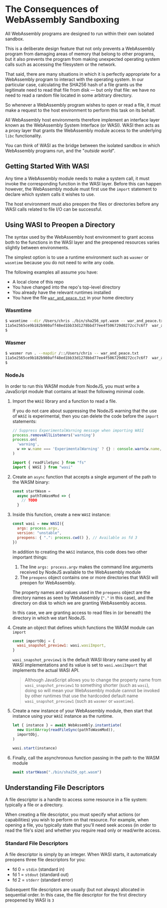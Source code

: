 # The Consequences of WebAssembly Sandboxing

All WebAssembly programs are designed to run within their own isolated sandbox.

This is a deliberate design feature that not only prevents a WebAssembly program from damaging areas of memory that belong to other programs, but it also prevents the program from making unexpected operating system calls such as accessing the filesystem or the network.

That said, there are many situations in which it is perfectly appropriate for a WebAssembly program to interact with the operating system.
In our particular case, calculating the SHA256 hash of a file grants us the legitimate need to read that file from disk &mdash; but only that file: we have no need to read a random file located in some arbitrary directory.

So whenever a WebAssembly program wishes to open or read a file, it must make a request to the host environment to perform this task on its behalf.

All WebAssembly host environments therefore implement an interface layer known as the WebAssembly System Interface (or WASI).
WASI then acts as a proxy layer that grants the WebAssembly module access to the underlying `libc` functionality.

You can think of WASI as the bridge between the isolated sandbox in which WebAssembly programs run, and the "_outside world_".

## Getting Started With WASI

Any time a WebAssembly module needs to make a system call, it must invoke the corresponding function in the WASI layer.
Before this can happen however, the WebAssembly module must first use the `import` statement to declare which system calls it wishes to use.

The host environment must also preopen the files or directories before any WASI calls related to file I/O can be successful.

## Using WASI to Preopen a Directory

The syntax used by the WebAssembly host environment to grant access both to the functions in the WASI layer and the preopened resources varies slightly between environments.

The simplest option is to use a runtime environment such as `wasmer` or `wasmtime` because you do not need to write any code.

The following examples all assume you have:

* A local clone of this repo
* You have changed into the repo's top-level directory
* You already have the relevant runtimes installed
* You have the file [`war_and_peace.txt`](https://github.com/ChrisWhealy/wasm_sha256/blob/main/tests/war_and_peace.txt) in your home directory

### Wasmtime

```bash
$ wasmtime --dir /Users/chris ./bin/sha256_opt.wasm -- war_and_peace.txt
11a5e2565ce9b182b980aff48ed1bb33d1278bbd77ee4f506729d0272cc7c6f7  war_and_peace.txt
$
```

### Wasmer

```bash
$ wasmer run . --mapdir /::/Users/chris -- war_and_peace.txt
11a5e2565ce9b182b980aff48ed1bb33d1278bbd77ee4f506729d0272cc7c6f7  war_and_peace.txt
$
```

### NodeJs

In order to run this WASM module from NodeJS, you must write a JavaScript module that contains at least the following minimal code.

1. Import the `WASI` library and a function to read a file.

   If you do not care about suppressing the NodeJS warning that the use of `WASI` is experimental, then you can delete the code before the `import` statements:

   ```javascript
   // Suppress ExperimentalWarning message when importing WASI
   process.removeAllListeners('warning')
   process.on(
     'warning',
     w => w.name === 'ExperimentalWarning' ? {} : console.warn(w.name, w.message)
   )

   import { readFileSync } from "fs"
   import { WASI } from "wasi"
   ```

1. Create an `async` function that accepts a single argument of the path to the WASM binary:

   ```javascript
   const startWasm =
     async pathToWasmMod => {
       // TODO
     }
   ```

1. Inside this function, create a new `WASI` instance:

   ```javascript
   const wasi = new WASI({
     args: process.argv,
     version: "unstable",
     preopens: { ".": process.cwd() }, // Available as fd 3
   })
   ```

   In addition to creating the `WASI` instance, this code does two other important things:

   1. The line `args: process.argv` makes the command line arguments received by NodeJS available to the WebAssembly module
   1. The `preopens` object contains one or more directories that WASI will preopen for WebAssembly.

   The property names and values used in the `preopens` object are the directory names as seen by WebAssembly (`"."` in this case), and the directory on disk to which we are granting WebAssembly access.

   In this case, we are granting access to read files in (or beneath) the directory in which we start NodeJS.

1. Create an object that defines which functions the WASM module can `import`

   ```javascript
   const importObj = {
     wasi_snapshot_preview1: wasi.wasiImport,
   }
   ```

   `wasi_snapshot_preview1` is the default WASI library name used by all WASI implementations and its value is set to `wasi.wasiImport` that implements the actual WASI API.


   > Although JavaScript allows you to change the property name from `wasi_snapshot_preview1` to something shorter (such as `wasi`), doing so will mean your WebAssembly module cannot be invoked by other runtimes that use the hardcoded default name `wasi_snapshot_preview1` (such as `wasmer` or `wasmtime`).

1. Create a new instance of your WebAssembly module, then start that instance using your `WASI` instance as the runtime.

   ```javascript
   let { instance } = await WebAssembly.instantiate(
     new Uint8Array(readFileSync(pathToWasmMod)),
     importObj,
   )

   wasi.start(instance)
   ```

1. Finally, call the asynchronous function passing in the path to the WASM module

   ```javascript
   await startWasm("./bin/sha256_opt.wasm")
   ```

## Understanding File Descriptors

A file descriptor is a handle to access some resource in a file system: typically a file or a directory.

When creating a file descriptor, you must specify what actions (or capabilities) you wish to perform on that resource.
For example, when opening a file, you typically state that you'll need seek access (in order to read the file's size) and whether you require read only or read/write access.

### Standard File Descriptors

A file descriptor is simply by an integer.
When WASI starts, it automaticaly preopens three file descriptors for you:

* fd 0 = `stdin` (standard in)
* fd 1 = `stdout` (standard out)
* fd 2 = `stderr` (standard error)

Subsequent file descriptors are usually (but not always) allocated in sequential order.
In this case, the file descriptor for the first directory preopened by WASI is `3`

[^1]: In NodeJS versions 18 and higher, the WASI interface is available by default.  In versions from 12 to 16, WASI will only be available if you start `node` with the flag `--experimental-wasi-unstable-preview1`
